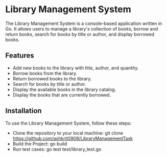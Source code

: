 # Library Management System

The Library Management System is a console-based application written in Go. It allows users to manage a library's collection of books, borrow and return books, search for books by title or author, and display borrowed books.

## Features
* Add new books to the library with title, author, and quantity.
* Borrow books from the library.
* Return borrowed books to the library.
* Search for books by title or author.
* Display the available books in the library catalog.
* Display the books that are currently borrowed.
## Installation
To use the Library Management System, follow these steps:
* Clone the repository to your local machine:
  git clone https://github.com/ashkrit0908/LibraryManagementTask
* Build the Project: go build
* Run test cases: go test test/library_test.go
